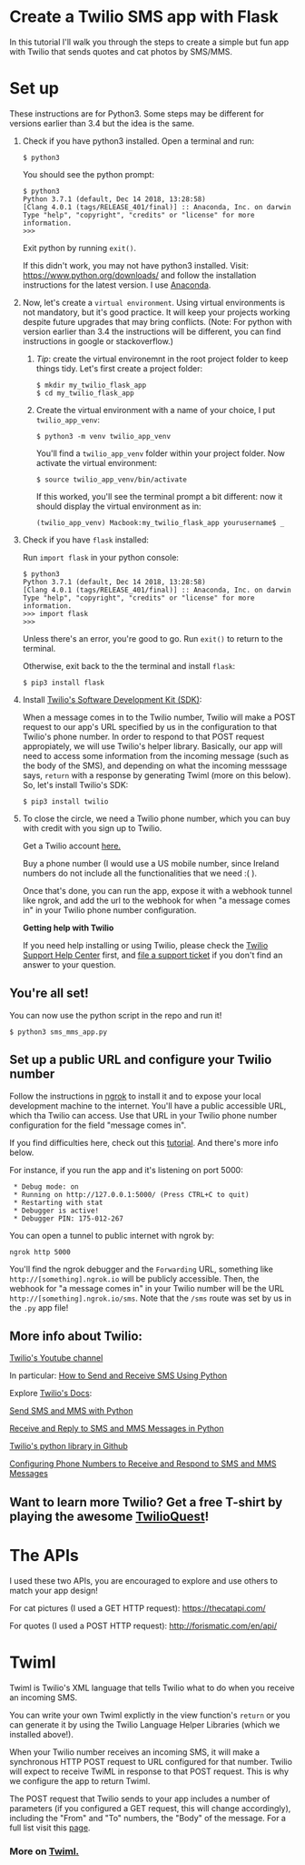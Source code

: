 # Create a Twilio SMS app with Flask

In this tutorial I'll walk you through the steps to create a simple but fun app with Twilio that sends quotes and cat photos by SMS/MMS. 

# Set up

These instructions are for Python3. Some steps may be different for versions earlier than 3.4 but the idea is the same.

1.  Check if you have python3 installed. Open a terminal and run:

    ```
    $ python3
    ```

    You should see the python prompt:


    ```
    $ python3
    Python 3.7.1 (default, Dec 14 2018, 13:28:58)
    [Clang 4.0.1 (tags/RELEASE_401/final)] :: Anaconda, Inc. on darwin
    Type "help", "copyright", "credits" or "license" for more information.
    >>> 
    ```

    Exit python by running `exit()`.

    If this didn't work, you may not have python3 installed. Visit: https://www.python.org/downloads/ and follow the installation instructions for the latest version. I use [Anaconda](https://www.anaconda.com/).


2. Now, let's create a `virtual environment`. Using virtual environments is not mandatory, but it's good practice. It will keep your projects working despite future upgrades that may bring conflicts. (Note: For python with version earlier than 3.4 the instructions will be different, you can find instructions in google or stackoverflow.)

    1. *Tip*: create the virtual environemnt in the root project folder to keep things tidy. Let's first create a project folder:

        ```
        $ mkdir my_twilio_flask_app
        $ cd my_twilio_flask_app
        ```

    2. Create the virtual environment with a name of your choice, I put `twilio_app_venv`:

        ```
        $ python3 -m venv twilio_app_venv
        ```
        You'll find a `twilio_app_venv` folder within your project folder. Now activate the virtual environment:

        ```
        $ source twilio_app_venv/bin/activate
        ```

        If this worked, you'll see the terminal prompt a bit different: now it should display the virtual environment as in:

        ```
        (twilio_app_venv) Macbook:my_twilio_flask_app yourusername$ _
        ```


4. Check if you have `flask` installed:

    Run `import flask` in your python console:

    ```
    $ python3
    Python 3.7.1 (default, Dec 14 2018, 13:28:58)
    [Clang 4.0.1 (tags/RELEASE_401/final)] :: Anaconda, Inc. on darwin
    Type "help", "copyright", "credits" or "license" for more information.
    >>> import flask
    >>>
    ```

    Unless there's an error, you're good to go. Run `exit()` to return to the terminal. 
    
    Otherwise, exit back to the the terminal and install `flask`:

    ```
    $ pip3 install flask
    ```


5. Install [Twilio's Software Development Kit (SDK)](https://www.twilio.com/docs/libraries/python#install-the-library):

    When a message comes in to the Twilio number, Twilio will make a POST request to our app's URL specified by us in the configuration to that Twilio's phone number. In order to respond to that POST request appropiately, we will use Twilio's helper library. Basically, our app will need to access some information from the incoming message (such as the body of the SMS), and depending on what the incoming messsage says, `return` with a response by generating Twiml (more on this below). So, let's install Twilio's SDK:

    ```
    $ pip3 install twilio
    ```

6. To close the circle, we need a Twilio phone number, which you can buy with credit with you sign up to Twilio.

    Get a Twilio account [here.](https://www.twilio.com/try-twilio)

    Buy a phone number (I would use a US mobile number, since Ireland numbers do not include all the functionalities that we need :( ).

    Once that's done, you can run the app, expose it with a webhook tunnel like ngrok, and add the url to the webhook for when "a message comes in" in your Twilio phone number configuration.
    
    **Getting help with Twilio**

    If you need help installing or using Twilio, please check the [Twilio Support Help Center](https://support.twilio.com) first, and [file a support ticket](https://twilio.com/help/contact) if you don't find an answer to your question.

    

## You're all set!

You can now use the python script in the repo and run it!

```
$ python3 sms_mms_app.py
```

## Set up a public URL and configure your Twilio number

Follow the instructions in [ngrok](https://ngrok.com/) to install it and to expose your local development machine to the internet. You'll have a public accessible URL, which tha Twilio can access. Use that URL in your Twilio phone number configuration for the field "message comes in".

If you find difficulties here, check out this [tutorial](https://www.twilio.com/docs/sms/tutorials/how-to-receive-and-reply-python). And there's more info below. 

For instance, if you run the app and it's listening on port 5000:

```
 * Debug mode: on
 * Running on http://127.0.0.1:5000/ (Press CTRL+C to quit)
 * Restarting with stat
 * Debugger is active!
 * Debugger PIN: 175-012-267
 ```

 You can open a tunnel to public internet with ngrok by:

 ```
 ngrok http 5000
 ```

 You'll find the ngrok debugger and the `Forwarding` URL, something like `http://[something].ngrok.io` will be publicly accessible. Then, the webhook for "a message comes in" in your Twilio number will be the URL `http://[something].ngrok.io/sms`.  Note that the `/sms` route was set by us in the `.py` app file!





## More info about Twilio:

[Twilio's Youtube channel](https://www.youtube.com/channel/UCWh3G9LZmZ3q_xWOyPpn8ag)

In particular: [How to Send and Receive SMS Using Python](https://www.youtube.com/watch?v=knxlmCVFAZI)

Explore [Twilio's Docs](https://www.twilio.com/docs/):

[Send SMS and MMS with Python](https://www.twilio.com/docs/sms/tutorials/how-to-send-sms-messages-python) 

[Receive and Reply to SMS and MMS Messages in Python](https://www.twilio.com/docs/sms/tutorials/how-to-receive-and-reply-python)

[Twilio's python library in Github](https://github.com/twilio/twilio-python)

[Configuring Phone Numbers to Receive and Respond to SMS and MMS Messages](https://support.twilio.com/hc/en-us/articles/223136047-Configuring-Phone-Numbers-to-Receive-SMS-Messages)

## Want to learn more Twilio? Get a free T-shirt by playing the awesome [TwilioQuest](https://www.twilio.com/quest/welcome)!

# The APIs

I used these two APIs, you are encouraged to explore and use others to match your app design! 


For cat pictures (I used a GET HTTP request): https://thecatapi.com/

For quotes (I used a POST HTTP request):  http://forismatic.com/en/api/


# Twiml

Twiml is Twilio's XML language that tells Twilio what to do when you receive an incoming SMS.

You can write your own Twiml explictly in the view function's `return` or you can generate it by using the Twilio Language Helper Libraries (which we installed above!).

When your Twilio number receives an incoming SMS, it will make a synchronous HTTP POST  request to URL configured for that number. Twilio will expect to receive TwiML in response to that POST request. This is why we configure the app to return Twiml.

The POST request that Twilio sends to your app includes a number of parameters (if you configured a GET request, this will change accordingly), including the "From" and "To" numbers, the "Body" of the message. For a full list visit this [page](https://www.twilio.com/docs/sms/twiml#request-parameters).


### More on [Twiml.](https://www.twilio.com/docs/sms/twiml#what-is-twiml)

